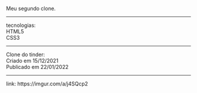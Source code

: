 Meu segundo clone.<br>
<hr />
tecnologias:<br>
   HTML5<br>
   CSS3<br>
<hr />
Clone do tinder:<br>
   Criado em 15/12/2021<br>
   Publicado em 22/01/2022<br>
<hr />
link: https://imgur.com/a/j4SQcp2
